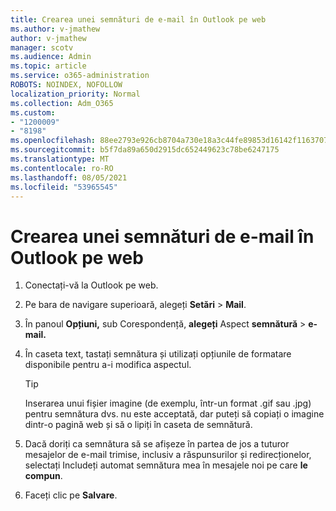 ```yaml
---
title: Crearea unei semnături de e-mail în Outlook pe web
ms.author: v-jmathew
author: v-jmathew
manager: scotv
ms.audience: Admin
ms.topic: article
ms.service: o365-administration
ROBOTS: NOINDEX, NOFOLLOW
localization_priority: Normal
ms.collection: Adm_O365
ms.custom:
- "1200009"
- "8198"
ms.openlocfilehash: 88ee2793e926cb8704a730e18a3c44fe89853d16142f1163707149d8b01be5d9
ms.sourcegitcommit: b5f7da89a650d2915dc652449623c78be6247175
ms.translationtype: MT
ms.contentlocale: ro-RO
ms.lasthandoff: 08/05/2021
ms.locfileid: "53965545"
---
```

# <a name="create-email-signature-in-outlook-on-the-web"></a>Crearea unei semnături de e-mail în Outlook pe web

1. Conectați-vă la Outlook pe web.
2. Pe bara de navigare superioară, alegeți **Setări**  >  **Mail**.
3. În panoul **Opțiuni,** sub Corespondență, **alegeți** Aspect **semnătură**  >  **e-mail.**
4. În caseta text, tastați semnătura și utilizați opțiunile de formatare disponibile pentru a-i modifica aspectul.

    > [!TIP]
    > Inserarea unui fișier imagine (de exemplu, într-un format .gif sau .jpg) pentru semnătura dvs. nu este acceptată, dar puteți să copiați o imagine dintr-o pagină web și să o lipiți în caseta de semnătură.

5. Dacă doriți ca semnătura să se afișeze în partea de jos a tuturor mesajelor de e-mail trimise, inclusiv a răspunsurilor și redirecționelor, selectați Includeți automat semnătura mea în mesajele noi pe care **le compun**.
6. Faceți clic pe **Salvare**.
